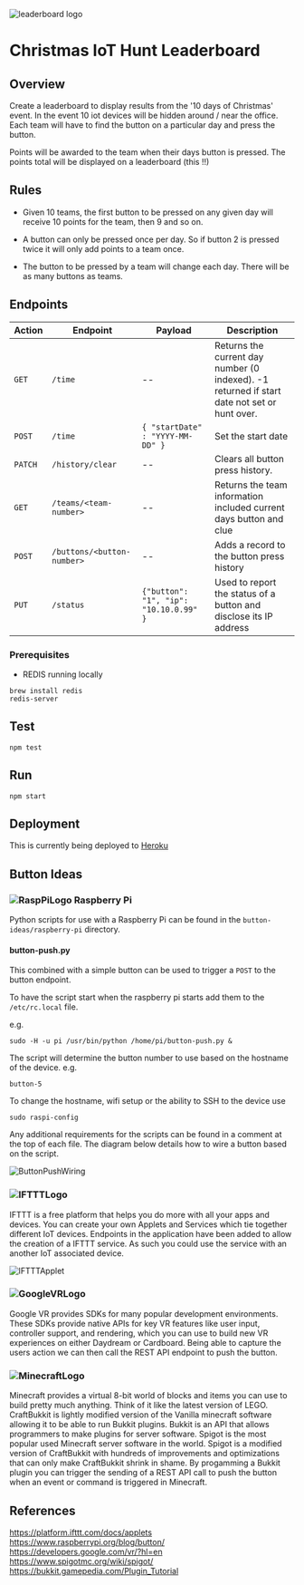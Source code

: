 ![leaderboard logo](http://iot-hunt.herokuapp.com/images/ChristmasIoTLeaderboard.png "Christmas IoT Hunt Leaderboard")

# Christmas IoT Hunt Leaderboard

## Overview

Create a leaderboard to display results from the '10 days of Christmas' event.
In the event 10 iot devices will be hidden around / near the office.  Each team
will have to find the button on a particular day and press the button.

Points will be awarded to the team when their days button is pressed.  The points
total will be displayed on a leaderboard (this !!)

## Rules

- Given 10 teams, the first button to be pressed on any given day will receive
10 points for the team, then 9 and so on.

- A button can only be pressed once per day.  So if button 2 is pressed twice it
will only add points to a team once.

- The button to be pressed by a team will change each day.  There will be as many buttons as teams.

## Endpoints

| Action     | Endpoint                      | Payload                               | Description |
| ---------- | ----------------------------  | ------------------------------------- | ----------- |
| ```GET```  | ```/time```                   | --                                    | Returns the current day number (0 indexed).  -1 returned if start date not set or hunt over. |
| ```POST``` | ```/time```                   | ```{ "startDate" : "YYYY-MM-DD" }```  | Set the start date |
| ```PATCH```| ```/history/clear```          | --                                    | Clears all button press history. |
| ```GET```  | ```/teams/<team-number>```    | --                                    | Returns the team information included current days button and clue |
| ```POST``` | ```/buttons/<button-number>```| --                                    | Adds a record to the button press history |	
| ```PUT```  | ```/status```                 | ```{"button": "1", "ip": "10.10.0.99" }```  | Used to report the status of a button and disclose its IP address |	

### Prerequisites
* REDIS running locally
```
brew install redis
redis-server
```

## Test
```
npm test
```
## Run
```
npm start
```
## Deployment
This is currently being deployed to [Heroku](https://iot-hunt.herokuapp.com/)

## Button Ideas

### ![RaspPiLogo] Raspberry Pi
Python scripts for use with a Raspberry Pi can be found in the ```button-ideas/raspberry-pi``` directory.

#### button-push.py
This combined with a simple button can be used to trigger a ```POST``` to the button
endpoint.   

To have the script start when the raspberry pi starts add 
them to the ```/etc/rc.local``` file.

e.g.
```
sudo -H -u pi /usr/bin/python /home/pi/button-push.py &
```

The script will determine the button number to use based on the hostname 
of the device.
e.g. 
```
button-5
```
To change the hostname, wifi setup or the ability to SSH to the device use
```
sudo raspi-config
```

Any additional requirements for the scripts can be found in a comment at the top of each file.
The diagram below details how to wire a button based on the script.

![ButtonPushWiring]

### ![IFTTTLogo]
IFTTT is a free platform that helps you do more with all your apps and devices.  You can create your own Applets and
Services which tie together different IoT devices.  Endpoints in the application have been added to allow the 
creation of a IFTTT service.  As such you could use the service with an another IoT associated device.

![IFTTTApplet]

### ![GoogleVRLogo]
Google VR provides SDKs for many popular development environments. These SDKs provide native APIs for key VR features 
like user input, controller support, and rendering, which you can use to build new VR experiences on either Daydream or Cardboard.
Being able to capture the users action we can then call the REST API endpoint to push the button.

### ![MinecraftLogo]
Minecraft provides a virtual 8-bit world of blocks and items you can use to build pretty much anything.  Think of it 
like the latest version of LEGO.
CraftBukkit is lightly modified version of the Vanilla minecraft software allowing it to be able to run Bukkit plugins.
Bukkit is an API that allows programmers to make plugins for server software.  Spigot is the most popular used Minecraft 
server software in the world. Spigot is a modified version of CraftBukkit with hundreds of improvements and optimizations 
that can only make CraftBukkit shrink in shame.
By progamming a Bukkit plugin you can trigger the sending of a REST API call to push the button when an event 
or command is triggered in Minecraft.  

## References

https://platform.ifttt.com/docs/applets
https://www.raspberrypi.org/blog/button/
https://developers.google.com/vr/?hl=en
https://www.spigotmc.org/wiki/spigot/
https://bukkit.gamepedia.com/Plugin_Tutorial

[ButtonPushWiring]: http://iot-hunt.herokuapp.com/images/button-push-diagram.png "Button Push wiring"
[GoogleVRLogo]: http://iot-hunt.herokuapp.com/images/GoogleVRLogo.png "Google VR"
[RaspPiLogo]: http://iot-hunt.herokuapp.com/images/RaspPiLogo.png "Raspberry Pi"
[IFTTTLogo]: http://iot-hunt.herokuapp.com/images/IFTTTLogo.png "IFTTT"
[IFTTTApplet]: http://iot-hunt.herokuapp.com/images/IFTTTApplet.png "IFTTT Applet"
[MinecraftLogo]: http://iot-hunt.herokuapp.com/images/MinecraftLogo.png "Minecraft"

